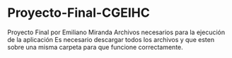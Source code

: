 # Proyecto-Final-CGEIHC
Proyecto Final por Emiliano Miranda
Archivos necesarios para la ejecución de la aplicación
Es necesario descargar todos los archivos y que esten sobre una misma carpeta
para que funcione correctamente.
